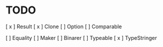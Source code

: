 # TODO

[ x ] Result
[ x ] Clone
[   ] Option
[   ] Comparable

[   ] Equality
[   ] Maker
[   ] Binarer
[   ] Typeable
[ x ] TypeStringer
